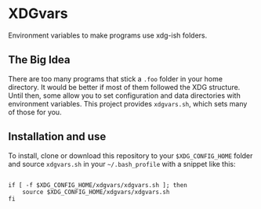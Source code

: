 # XDGvars

Environment variables to make programs use xdg-ish folders.

## The Big Idea

There are too many programs that stick a `.foo` folder in your home directory. It would be better if most of them followed the XDG structure. Until then, some allow you to set configuration and data directories with environment variables. This project provides `xdgvars.sh`, which sets many of those for you.

## Installation and use

To install, clone or download this repository to your `$XDG_CONFIG_HOME` folder and source `xdgvars.sh` in your `~/.bash_profile` with a snippet like this:

``` {.bash}

if [ -f $XDG_CONFIG_HOME/xdgvars/xdgvars.sh ]; then
    source $XDG_CONFIG_HOME/xdgvars/xdgvars.sh 
fi
```
